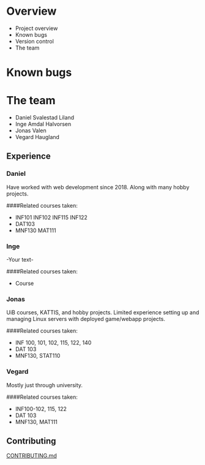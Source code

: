 # Overview
- Project overview
- Known bugs
- Version control
- The team

# Known bugs

# The team
- Daniel Svalestad Liland
- Inge Amdal Halvorsen
- Jonas Valen
- Vegard Haugland

## Experience
### Daniel
Have worked with web development since 2018. Along with many hobby projects.

####Related courses taken:
- INF101 INF102 INF115 INF122
- DAT103
- MNF130 MAT111

### Inge
-Your text-

####Related courses taken:
- Course

### Jonas
UiB courses, KATTIS, and hobby projects.
Limited experience setting up and managing Linux servers with deployed game/webapp projects. 

####Related courses taken:
- INF 100, 101, 102, 115, 122, 140
- DAT 103
- MNF130, STAT110

### Vegard
Mostly just through university.

####Related courses taken:
- INF100-102, 115, 122
- DAT 103
- MNF130, MAT111

## Contributing
[CONTRIBUTING.md](./CONTRIBUTING.md)
